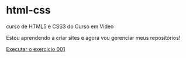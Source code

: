# html-css
 curso de HTML5 e CSS3 do Curso em Video

 Estou aprendendo a criar sites e agora vou gerenciar meus repositórios!

<a href="https://nilsonsantos37.github.io/html-css/execicios/ex001/index.html">Executar o exercicio 001</a>